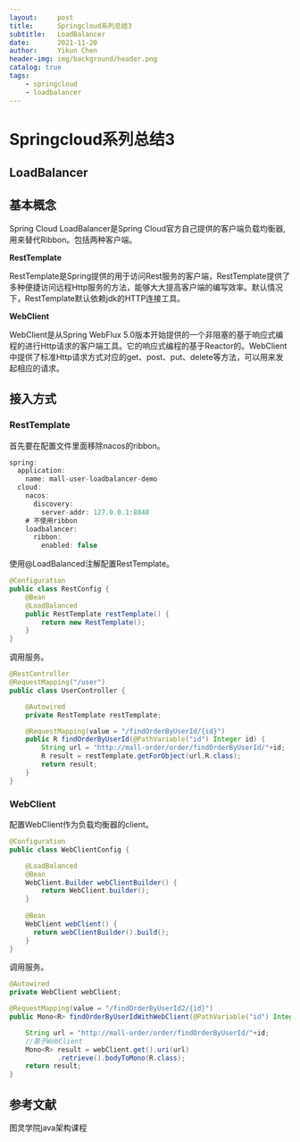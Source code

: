```yaml
---
layout:     post
title:      Springcloud系列总结3
subtitle:   LoadBalancer
date:       2021-11-20
author:     Yikun Chen
header-img: img/background/header.png
catalog: true
tags:
    - springcloud
    - loadbalancer
---
```



# Springcloud系列总结3

LoadBalancer
--

## 基本概念

Spring Cloud LoadBalancer是Spring Cloud官方自己提供的客户端负载均衡器, 用来替代Ribbon。包括两种客户端。

**RestTemplate**

RestTemplate是Spring提供的用于访问Rest服务的客户端，RestTemplate提供了多种便捷访问远程Http服务的方法，能够大大提高客户端的编写效率。默认情况下，RestTemplate默认依赖jdk的HTTP连接工具。

**WebClient**

WebClient是从Spring WebFlux 5.0版本开始提供的一个非阻塞的基于响应式编程的进行Http请求的客户端工具。它的响应式编程的基于Reactor的。WebClient中提供了标准Http请求方式对应的get、post、put、delete等方法，可以用来发起相应的请求。

## 接入方式

### RestTemplate

首先要在配置文件里面移除nacos的ribbon。
```java
spring:
  application:
    name: mall-user-loadbalancer-demo
  cloud:
    nacos:
      discovery:
        server-addr: 127.0.0.1:8848
    # 不使用ribbon
    loadbalancer:
      ribbon:
        enabled: false
```

使用@LoadBalanced注解配置RestTemplate。
```java
@Configuration
public class RestConfig {
    @Bean
    @LoadBalanced
    public RestTemplate restTemplate() {
        return new RestTemplate();
    }
}
```
调用服务。
```java
@RestController
@RequestMapping("/user")
public class UserController {

    @Autowired
    private RestTemplate restTemplate;

    @RequestMapping(value = "/findOrderByUserId/{id}")
    public R findOrderByUserId(@PathVariable("id") Integer id) {
        String url = "http://mall-order/order/findOrderByUserId/"+id;
        R result = restTemplate.getForObject(url,R.class);
        return result;
    }
}
```


### WebClient

配置WebClient作为负载均衡器的client。
```java
@Configuration
public class WebClientConfig {

    @LoadBalanced
    @Bean
    WebClient.Builder webClientBuilder() {
        return WebClient.builder();
    }
    
    @Bean
    WebClient webClient() {
      return webClientBuilder().build();
    }
}
```
调用服务。
```java
@Autowired
private WebClient webClient;

@RequestMapping(value = "/findOrderByUserId2/{id}")
public Mono<R> findOrderByUserIdWithWebClient(@PathVariable("id") Integer id) {

    String url = "http://mall-order/order/findOrderByUserId/"+id;
    //基于WebClient
    Mono<R> result = webClient.get().uri(url)
            .retrieve().bodyToMono(R.class);
    return result;
}
```



参考文献
--

图灵学院java架构课程
